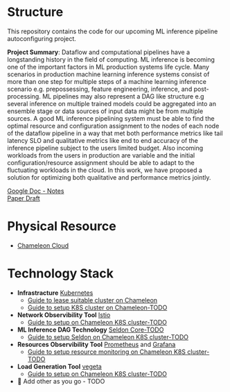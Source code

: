 # Structure

This repository contains the code for our upcoming ML inference pipeline autoconfiguring project.

**Project Summary**:
Dataflow and computational pipelines have a longstanding history in the field of computing. ML inference is becoming one of the important factors in ML production systems life cycle. Many scenarios in production machine learning inference systems consist of more than one step for multiple steps of a machine learning inference scenario e.g. prepossessing, feature engineering, inference, and post-processing. ML pipelines may also represent a DAG like structure e.g several inference on multiple trained models could be aggregated into an ensemble stage or data sources of input data might be from multiple sources. A good ML inference pipelining system must be able to find the optimal resource and configuration assignment to the nodes of each node of the dataflow pipeline in a way that met both performance metrics like tail latency SLO and qualitative metrics like end to end accuracy of the inference pipeline subject to the users limited budget. Also incoming workloads from the users in production are variable and the initial configuration/resource assignment should be able to adapt to the fluctuating workloads in the cloud. In this work, we have proposed a solution for optimizing both qualitative and performance metrics jointly.


[Google Doc - Notes](https://docs.google.com/document/d/1VbMDl_09n77NCRk58C9vqzDLGkgfliPUYxS3NVX8fgw/edit?usp=sharing) \
[Paper Draft](https://www.overleaf.com/project/625456ee961f16abadd71f36)

# Physical Resource
* [Chameleon Cloud](https://chameleoncloud.org/)

# Technology Stack
* **Infrastracture** [Kubernetes](https://kubernetes.io/)
   *  [Guide to lease suitable cluster on Chameleon](docs/chameleon-lease.md)
   *  [Guide to setup K8S cluster on Chameleon-TODO](docs/chameleon-k8s.md)
* **Network Observibility Tool** [Istio](https://istio.io/)
   * [Guide to setup on Chameleon K8S cluster-TODO](ddd)
* **ML Inference DAG Technology** [Seldon Core-TODO](https://docs.seldon.io/projects/seldon-core/en/latest/)
   * [Guide to setup Seldon on Chameleon K8S cluster-TODO](ddd)
* **Resources Observibility Tool** [Prometheus](https://prometheus.io/) and [Grafana](https://grafana.com/)
   * [Guide to setup resource monitoring on Chameleon K8S cluster-TODO](docs/prometeus-monitoring.md)
* **Load Generation Tool** [vegeta](https://github.com/tsenart/vegeta)
   * [Guide to setup on Chameleon K8S cluster-TODO](ddd)
* 🔴 Add other as you go - TODO


